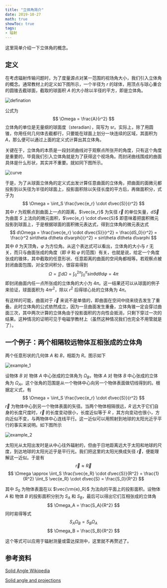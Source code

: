 ```yaml
---
title: "立体角简介"
date: 2019-10-27
math: true
showToc: true
tags:
- 辐射
---
```


这里简单介绍一下立体角的概念。

## 定义

在考虑辐射传输问题时，为了度量源点对某一范围的视场角大小，我们引入立体角的概念。通常教材上的定义如下图所示，一个半径为 $r$ 的球体，用顶点与球心重合的圆锥去截球面，截取的球面积 $A$ 的大小除以半径的平方，即是立体角。

![defination](/solid_angle/defination.png)

<!--more-->

公式为
$$
\Omega = \frac{A}{r^2}
$$
立体角的单位是无量纲的球面度（steradian），简写为 sr。实际上，除了用圆锥，你用任何几何体去截都行，只要能在球面上划分一块连续的区域，其面积为 $A$，那么便可以通过上面的定义式计算出其立体角。

关键在于，立体角的本质是一段封闭曲线对于观察点所张开的角度，只有这个角度是重要的，毕竟我们引入立体角就是为了获得这个视场角。而封闭曲线围成的曲面具体是什么形状，其实并不重要。就如同下图所示。

![curve](/solid_angle/curve.png)

于是，为了从球面立体角的定义式出发计算任意曲面的立体角，把曲面的面微元都投影到以矢径为半径的球面上，投影面积除以矢径长度的平方后，再做面积分，式子为
$$
\Omega = \iint_S \frac{\vec{e_r} \cdot d\vec{S}}{r^2}
$$
其中 $r$ 为观察点到曲面上一点的距离，$\vec{e_r}$ 为矢径 $\vec{r}$ 的单位矢量，$d\vec{S}$ 为曲面 $S$ 上法向的微元面积，$\vec{e_r} \cdot d\vec{S}$ 即意味着把面积微元投影到球面上，于是根据球面的面积微元表达式，得到立体角的微元表达式
$$
d\Omega = \frac{\vec{e_r} \cdot d\vec{S}}{r^2} = \frac{dS_0}{r^2} = \frac{r^2 sin\theta d\theta d\varphi}{r^2} = sin\theta d\theta d\varphi
$$
其中 $\theta$ 为天顶角，$\varphi$ 为方位角。从这个表达式可以看出，立体角的大小与 $r$ 无关，而只与曲面张成的角度（即 $\theta$ 和 $\varphi$ 的范围）有关，也就是说，给定一个角度张成的锥体，其中截取的任意形状、任意距离的曲面的空间角都相等。若观察点被封闭曲面包围，对全空间积分，很容易得到
$$
\Omega = \iint d\Omega = \int_{0}^{2\pi} \int_{0}^{\pi} sin\theta d\theta  d\varphi = 4\pi
$$
即封闭曲面内任一点所张成的立体角的大小为 $4\pi$。这一结果还可以从球面的例子来验证，球面面积为 $4\pi r^2$，除以 $r^2$ 后得球心处的立体角为 $4\pi$。

有这样的可能，曲面对于 $\vec{r}$ 来说不是单值的，即曲面在空间中绕来绕去发生了重叠。此时立体角的公式依然成立，因为一旦曲面发生重叠，立体角锥一定会穿过曲面三次，其中两次计算的立体角由于投影面积的方向性会抵消，只剩下穿过一次的结果。这种情况的证明可见于电磁学教材上（虽然这种情况我们也完全不用管就是了）。

## 一个例子：两个相隔较远物体互相张成的立体角

两个任意形状的几何体 $A$ 和 $B$，相距为 $R$。图示如下

![example_1](/solid_angle/example_1.png)

设物体 $B$ 对 物体 $A$ 中心张成的立体角为 $\Omega_B$，物体 $A$ 对 物体 $B$ 中心张成的立体角为 $\Omega_A$。这个张角的范围是从一个物体中心向另一个物体表面做切线得到的。根据定义式，有
$$
\Omega = \iint_S \frac{\vec{e_r} \cdot d\vec{S}}{r^2}
$$
$\vec{r}$ 为物体中心到另一个物体表面的矢径。当两个物体相隔很远，$R$ 远大于它们自身的长度尺度时，$\vec{r}$ 的长度变动很小，长度近似等于 $R$ ，其方向变动也很小，方向近似不变，与两物体中心连线平行。这一近似可以用照射到地球的太阳光近乎平行的事实来说明。如下图所示

![example_2](/solid_angle/example_2.png)

太阳光从太阳出发时是从中心往外辐射的，但由于日地距离远大于太阳和地球的尺度，到达地球的太阳光近乎是平行光。我们把这里的太阳光换成矢径 $\vec{r}$，便能理解这一近似。于是有
$$
\vec{r} \approx \vec{R}
$$
$$
\Omega \approx \iint_S \frac{\vec{e_R} \cdot d\vec{S}}{R^2} = \frac{1}{R^2} \iint_S \vec{e_R} \cdot d\vec{S} = \frac{S_0}{R^2}
$$



其中 $S_0$ 为物体表面在以 $\vec{\rm{e}_R}$ 为法向的平面上的投影面积。设物体 $A$ 和 物体 $B$ 的投影面积分别为 $S_A$ 和 $S_B$，最后可以得出它们互相张成的立体角
$$
\Omega_A = \frac{S_A}{R^2}
$$
同时易得等式
$$
S_A\Omega_B = S_B\Omega_A
$$
$$
\Omega_B = \frac{S_B}{R^2}
$$

这个等式可以应用于辐射测量或雷达探测中，这里就不再赘述了。

## 参考资料

[Solid Angle Wikipedia](https://en.wikipedia.org/wiki/Solid_angle)

[Solid angle and projections](https://math.stackexchange.com/questions/386612/solid-angle-and-projections)